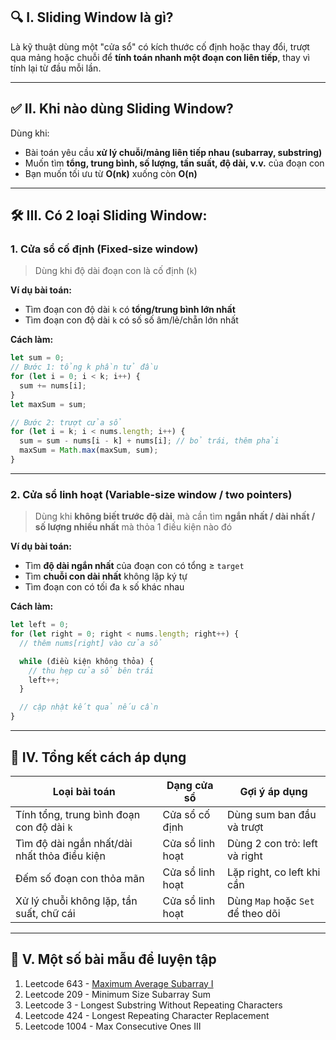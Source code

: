 ## 🔍 **I. Sliding Window là gì?**

Là kỹ thuật dùng một "cửa sổ" có kích thước cố định hoặc thay đổi, trượt qua mảng hoặc chuỗi để **tính toán nhanh một đoạn con liên tiếp**, thay vì tính lại từ đầu mỗi lần.

---

## ✅ **II. Khi nào dùng Sliding Window?**

Dùng khi:
- Bài toán yêu cầu **xử lý chuỗi/mảng liên tiếp nhau (subarray, substring)**
- Muốn tìm **tổng, trung bình, số lượng, tần suất, độ dài, v.v.** của đoạn con
- Bạn muốn tối ưu từ **O(nk)** xuống còn **O(n)**

---

## 🛠️ **III. Có 2 loại Sliding Window:**

### 1. **Cửa sổ cố định (Fixed-size window)**
> Dùng khi độ dài đoạn con là cố định (`k`)

**Ví dụ bài toán:**
- Tìm đoạn con độ dài `k` có **tổng/trung bình lớn nhất**
- Tìm đoạn con độ dài `k` có số số âm/lẻ/chẵn lớn nhất

**Cách làm:**
```js
let sum = 0;
// Bước 1: tổng k phần tử đầu
for (let i = 0; i < k; i++) {
  sum += nums[i];
}
let maxSum = sum;

// Bước 2: trượt cửa sổ
for (let i = k; i < nums.length; i++) {
  sum = sum - nums[i - k] + nums[i]; // bỏ trái, thêm phải
  maxSum = Math.max(maxSum, sum);
}
```

---

### 2. **Cửa sổ linh hoạt (Variable-size window / two pointers)**
> Dùng khi **không biết trước độ dài**, mà cần tìm **ngắn nhất / dài nhất / số lượng nhiều nhất** mà thỏa 1 điều kiện nào đó

**Ví dụ bài toán:**
- Tìm **độ dài ngắn nhất** của đoạn con có tổng ≥ `target`
- Tìm **chuỗi con dài nhất** không lặp ký tự
- Tìm đoạn con có tối đa `k` số khác nhau

**Cách làm:**
```js
let left = 0;
for (let right = 0; right < nums.length; right++) {
  // thêm nums[right] vào cửa sổ

  while (điều kiện không thỏa) {
    // thu hẹp cửa sổ bên trái
    left++;
  }

  // cập nhật kết quả nếu cần
}
```

---

## 📘 **IV. Tổng kết cách áp dụng**

| Loại bài toán                                      | Dạng cửa sổ     | Gợi ý áp dụng                     |
|---------------------------------------------------|-----------------|-----------------------------------|
| Tính tổng, trung bình đoạn con độ dài `k`         | Cửa sổ cố định  | Dùng sum ban đầu và trượt         |
| Tìm độ dài ngắn nhất/dài nhất thỏa điều kiện      | Cửa sổ linh hoạt| Dùng 2 con trỏ: left và right     |
| Đếm số đoạn con thỏa mãn                          | Cửa sổ linh hoạt| Lặp right, co left khi cần        |
| Xử lý chuỗi không lặp, tần suất, chữ cái          | Cửa sổ linh hoạt| Dùng `Map` hoặc `Set` để theo dõi |

---

## 🧠 **V. Một số bài mẫu để luyện tập**

1. Leetcode 643 - [Maximum Average Subarray I](https://leetcode.com/problems/maximum-average-subarray-i/)
2. Leetcode 209 - Minimum Size Subarray Sum
3. Leetcode 3 - Longest Substring Without Repeating Characters
4. Leetcode 424 - Longest Repeating Character Replacement
5. Leetcode 1004 - Max Consecutive Ones III

